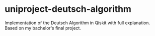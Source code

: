 # uniproject-deutsch-algorithm
Implementation of the Deutsch Algorithm in Qiskit with full explanation. Based on my bachelor's final project.
